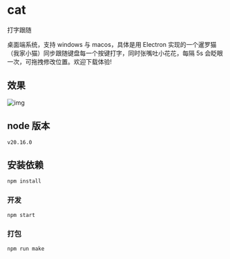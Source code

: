 # cat

打字跟随

桌面端系统，支持 windows 与 macos，具体是用 Electron 实现的一个暹罗猫（我家小猫）同步跟随键盘每一个按键打字，同时张嘴吐小花花，每隔 5s 会眨眼一次，可拖拽修改位置。欢迎下载体验!

## 效果

![img](https://playground.guolefeng.com/assets/screenrecording.gif)

## node 版本

```
v20.16.0
```

## 安装依赖

```sh
npm install
```

### 开发

```sh
npm start
```

### 打包

```sh
npm run make
```

